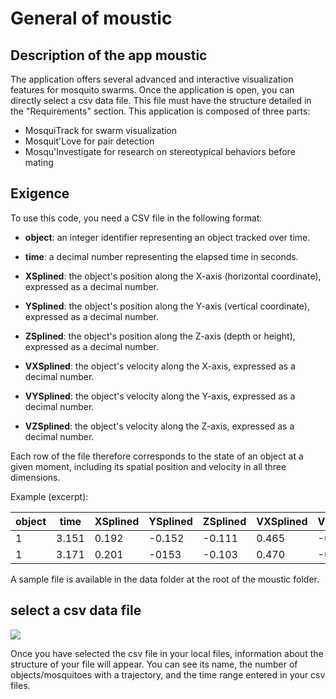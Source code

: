 # General of moustic

## Description of the app moustic 

The application offers several advanced and interactive visualization features for mosquito swarms. Once the application is open, you can directly select a csv data file. This file must have the structure detailed in the "Requirements" section.
This application is composed of three parts:
- MosquiTrack for swarm visualization
- Mosquit'Love for pair detection
- Mosqu'Investigate for research on stereotypical behaviors before mating

## Exigence 

To use this code, you need a CSV file in the following format:

- **object**: an integer identifier representing an object tracked over time.

- **time**: a decimal number representing the elapsed time in seconds.

- **XSplined**: the object's position along the X-axis (horizontal coordinate), expressed as a decimal number.

- **YSplined**: the object's position along the Y-axis (vertical coordinate), expressed as a decimal number.

- **ZSplined**: the object's position along the Z-axis (depth or height), expressed as a decimal number.

- **VXSplined**: the object's velocity along the X-axis, expressed as a decimal number.

- **VYSplined**: the object's velocity along the Y-axis, expressed as a decimal number.

- **VZSplined**: the object's velocity along the Z-axis, expressed as a decimal number.

Each row of the file therefore corresponds to the state of an object at a given moment, including its spatial position and velocity in all three dimensions.

Example (excerpt):

| object 	| time 		| XSplined 	| YSplined 	| ZSplined 	| VXSplined 	| VYSplined 	| VZSplined 	|
|---------------|---------------|---------------|---------------|---------------|---------------|---------------|---------------|
| 1	 	| 3.151  	| 0.192		| -0.152	|-0.111		| 0.465 	| -0.050	| 0.403		|
| 1 	 	| 3.171		| 0.201		| -0153		| -0.103	| 0.470		|-0.044		| 0.396	 	|


A sample file is available in the data folder at the root of the moustic folder.

## select a csv data file

<img src="/moustic/img/mosquitrack/charger_fichier.png" />

Once you have selected the csv file in your local files, information about the structure of your file will appear. You can see its name, the number of objects/mosquitoes with a trajectory, and the time range entered in your csv files.
